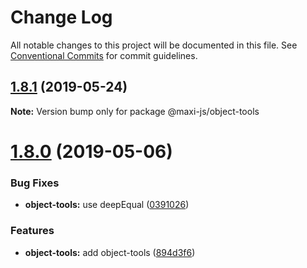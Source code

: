 # Change Log

All notable changes to this project will be documented in this file.
See [Conventional Commits](https://conventionalcommits.org) for commit guidelines.

## [1.8.1](https://github.com/kei-ito/maxi/compare/v1.8.0...v1.8.1) (2019-05-24)

**Note:** Version bump only for package @maxi-js/object-tools





# [1.8.0](https://github.com/kei-ito/maxi/compare/v1.7.3...v1.8.0) (2019-05-06)


### Bug Fixes

* **object-tools:** use deepEqual ([0391026](https://github.com/kei-ito/maxi/commit/0391026))


### Features

* **object-tools:** add object-tools ([894d3f6](https://github.com/kei-ito/maxi/commit/894d3f6))
